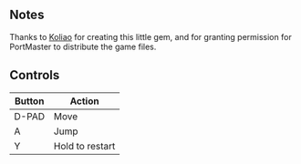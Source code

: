 ## Notes

Thanks to [Koliao](https://koliao.itch.io) for creating this little gem, and for granting permission for PortMaster to distribute the game files.


## Controls

| Button | Action           |
| ------ | ---------------- |
| D-PAD  | Move             |
| A      | Jump             |
| Y      | Hold to restart  |
